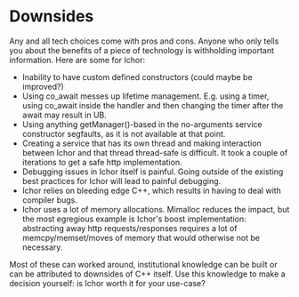 # Downsides

Any and all tech choices come with pros and cons. Anyone who only tells you about the benefits of a piece of technology is withholding important information. Here are some for Ichor:

* Inability to have custom defined constructors (could maybe be improved?)
* Using co_await messes up lifetime management. E.g. using a timer, using co_await inside the handler and then changing the timer after the await may result in UB.
* Using anything getManager()-based in the no-arguments service constructor segfaults, as it is not available at that point.
* Creating a service that has its own thread and making interaction between Ichor and that thread thread-safe is difficult. It took a couple of iterations to get a safe http implementation.
* Debugging issues in Ichor itself is painful. Going outside of the existing best practices for Ichor will lead to painful debugging.
* Ichor relies on bleeding edge C++, which results in having to deal with compiler bugs.
* Ichor uses a lot of memory allocations. Mimalloc reduces the impact, but the most egregious example is Ichor's boost implementation: abstracting away http requests/responses requires a lot of memcpy/memset/moves of memory that would otherwise not be necessary.

Most of these can worked around, institutional knowledge can be built or can be attributed to downsides of C++ itself. Use this knowledge to make a decision yourself: is Ichor worth it for your use-case?

